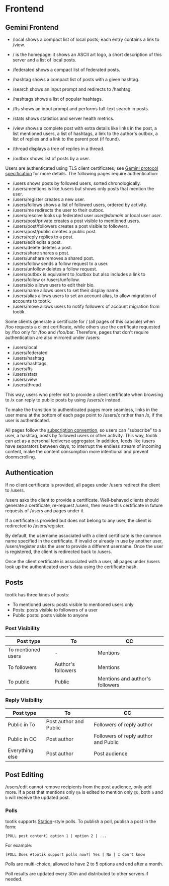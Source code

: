 # Frontend

## Gemini Frontend

* /local shows a compact list of local posts; each entry contains a link to /view.
* / is the homepage: it shows an ASCII art logo, a short description of this server and a list of local posts.
* /federated shows a compact list of federated posts.
* /hashtag shows a compact list of posts with a given hashtag.
* /search shows an input prompt and redirects to /hashtag.
* /hashtags shows a list of popular hashtags.
* /fts shows an input prompt and performs full-text search in posts.
* /stats shows statistics and server health metrics.

* /view shows a complete post with extra details like links in the post, a list mentioned users, a list of hashtags, a link to the author's outbox, a list of replies and a link to the parent post (if found).
* /thread displays a tree of replies in a thread.
* /outbox shows list of posts by a user.

Users are authenticated using TLS client certificates; see [Gemini protocol specification](https://gemini.circumlunar.space/docs/specification.html) for more details. The following pages require authentication:

* /users shows posts by followed users, sorted chronologically.
* /users/mentions is like /users but shows only posts that mention the user.
* /users/register creates a new user.
* /users/follows shows a list of followed users, ordered by activity.
* /users/me redirects the user to their outbox.
* /users/resolve looks up federated user *user@domain* or local user *user*.
* /users/post/private creates a post visible to mentioned users.
* /users/post/followers creates a post visible to followers.
* /users/post/public creates a public post.
* /users/reply replies to a post.
* /users/edit edits a post.
* /users/delete deletes a post.
* /users/share shares a post.
* /users/unshare removes a shared post.
* /users/follow sends a follow request to a user.
* /users/unfollow deletes a follow request.
* /users/outbox is equivalent to /outbox but also includes a link to /users/follow or /users/unfollow.
* /users/bio allows users to edit their bio.
* /users/name allows users to set their display name.
* /users/alias allows users to set an account alias, to allow migration of accounts to tootik.
* /users/move allows users to notify followers of account migration from tootik.

Some clients generate a certificate for / (all pages of this capsule) when /foo requests a client certificate, while others use the certificate requested by /foo only for /foo and /foo/bar. Therefore, pages that don't require authentication are also mirrored under /users:

* /users/local
* /users/federated
* /users/hashtag
* /users/hashtags
* /users/fts
* /users/stats
* /users/view
* /users/thread

This way, users who prefer not to provide a client certificate when browsing to /x can reply to public posts by using /users/x instead.

To make the transition to authenticated pages more seamless, links in the user menu at the bottom of each page point to /users/x rather than /x, if the user is authenticated.

All pages follow the [subscription convention](https://gemini.circumlunar.space/docs/companion/subscription.gmi), so users can "subscribe" to a user, a hashtag, posts by followed users or other activity. This way, tootik can act as a personal fediverse aggregator. In addition, feeds like /users have separators between days, to interrupt the endless stream of incoming content, make the content consumption more intentional and prevent doomscrolling.

## Authentication

If no client certificate is provided, all pages under /users redirect the client to /users.

/users asks the client to provide a certificate. Well-behaved clients should generate a certificate, re-request /users, then reuse this certificate in future requests of /users and pages under it.

If a certificate is provided but does not belong to any user, the client is redirected to /users/register.

By default, the username associated with a client certificate is the common name specified in the certificate. If invalid or already in use by another user, /users/register asks the user to provide a different username. Once the user is registered, the client is redirected back to /users.

Once the client certificate is associated with a user, all pages under /users look up the authenticated user's data using the certificate hash.

## Posts

tootik has three kinds of posts:
* To mentioned users: posts visible to mentioned users only
* Posts: posts visible to followers of a user
* Public posts: posts visible to anyone

### Post Visibility

| Post type          | To                 | CC                              |
|--------------------|--------------------|---------------------------------|
| To mentioned users | -                  | Mentions                        |
| To followers       | Author's followers | Mentions                        |
| To public          | Public             | Mentions and author's followers |

### Reply Visibility

| Post type       | To                     | CC                                   |
|-----------------|------------------------|--------------------------------------|
| Public in To    | Post author and Public | Followers of reply author            |
| Public in CC    | Post author            | Followers of reply author and Public |
| Everything else | Post author            | Post audience                        |

## Post Editing

/users/edit cannot remove recipients from the post audience, only add more. If a post that mentions only `@a` is edited to mention only `@b`, both `a` and `b` will receive the updated post.

### Polls

tootik supports [Station](gemini://station.martinrue.com)-style polls. To publish a poll, publish a post in the form:

	[POLL post content] option 1 | option 2 | ...

For example:

	[POLL Does #tootik support polls now?] Yes | No | I don't know

Polls are multi-choice, allowed to have 2 to 5 options and end after a month.

Poll results are updated every 30m and distributed to other servers if needed.
